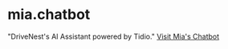 # mia.chatbot
"DriveNest's AI Assistant powered by Tidio."
[Visit Mia's Chatbot](https://amir2050.github.io/mia.chatbot/mia.html)
